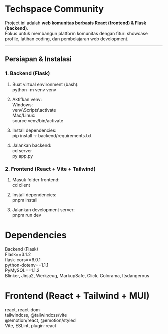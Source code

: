 # Techspace Community

Project ini adalah **web komunitas berbasis React (frontend) & Flask (backend)**.   <br/>
Fokus untuk membangun platform komunitas dengan fitur: showcase profile, latihan coding, dan pembelajaran web development. <br/>

---

## Persiapan & Instalasi

### 1. Backend (Flask) <br/>

1. Buat virtual environment (bash): <br/>
python -m venv venv <br/>

2. Aktifkan venv: <br/>
Windows: <br/>
venv\Scripts\activate <br/>
Mac/Linux: <br/>
source venv/bin/activate <br/>

3. Install dependencies: <br/>
pip install -r backend/requirements.txt <br/>

4. Jalankan backend: <br/>
cd server <br/>
py app.py <br/>

### 2. Frontend (React + Vite + Tailwind) <br/>
1. Masuk folder frontend: <br/>
cd client <br/>

3. Install dependencies: <br/>
pnpm install <br/>

4. Jalankan development server: <br/>
pnpm run dev <br/>

# Dependencies <br/>
Backend (Flask) <br/>
Flask==3.1.2 <br/>
flask-cors==6.0.1 <br/>
python-dotenv==1.1.1 <br/>
PyMySQL==1.1.2 <br/>
Blinker, Jinja2, Werkzeug, MarkupSafe, Click, Colorama, Itsdangerous <br/>

# Frontend (React + Tailwind + MUI) <br/>
react, react-dom <br/>
tailwindcss, @tailwindcss/vite <br/>
@emotion/react, @emotion/styled <br/>
Vite, ESLint, plugin-react <br/>



